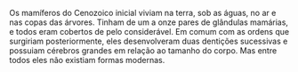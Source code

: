 ﻿Os mamíferos do Cenozoico inicial viviam na terra, sob as águas, no ar e nas copas das árvores. Tinham de um a onze pares de glândulas mamárias, e todos eram cobertos de pelo considerável. Em comum com as ordens que surgiriam posteriormente, eles desenvolveram duas dentições sucessivas e possuiam cérebros grandes em relação ao tamanho do corpo. Mas entre todos eles não existiam formas modernas.